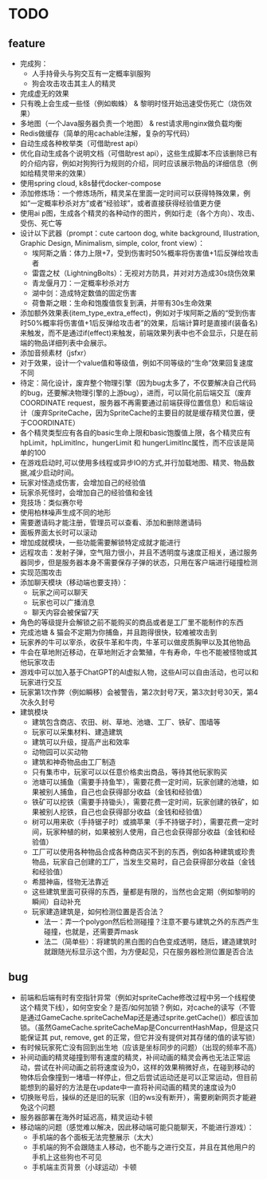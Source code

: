 # TODO

## feature

- 完成狗：
  - 人手持骨头与狗交互有一定概率驯服狗
  - 狗会攻击攻击其主人的精灵
- 完成虚无的效果
- 只有晚上会生成一些怪（例如蜘蛛） & 黎明时怪开始迅速受伤死亡（烧伤效果）
- 多地图（一个Java服务器负责一个地图） & rest请求用nginx做负载均衡
- Redis做缓存（简单的用cachable注解，复杂的写代码）
- 自动生成各种枚举类（可借助rest api）
- 优化自动生成各个说明文档（可借助rest api），这些生成脚本不应该删除已有的介绍内容，例如对狗狗行为规则的介绍，同时应该展示物品的详细信息（例如给精灵带来的效果）
- 使用spring cloud, k8s替代docker-compose
- 添加修炼场：一个修炼场所，精灵呆在里面一定时间可以获得特殊效果，例如“一定概率秒杀对方”或者“经验球”，或者直接获得经验值更方便
- 使用ai p图，生成各个精灵的各种动作的图片，例如行走（各个方向）、攻击、受伤、死亡等
- 设计以下武器（prompt：cute cartoon dog, white background, Illustration, Graphic Design, Minimalism, simple, color, front view）：
  - 埃阿斯之盾：体力上限+7，受到伤害时50%概率将伤害值+1后反弹给攻击者
  - 雷霆之杖（LightningBolts）：无视对方防具，并对对方造成30s烧伤效果
  - 青龙偃月刀：一定概率秒杀对方
  - 湖中剑：造成特定数值的固定伤害
  - 荷鲁斯之眼：生命和饱腹值恢复到满，并带有30s生命效果
- 添加额外效果表(item_type_extra_effect)，例如对于埃阿斯之盾的“受到伤害时50%概率将伤害值+1后反弹给攻击者”的效果，后端计算时是直接if(装备名)来触发，而不是通过if(effect)来触发，前端效果列表中也不会显示，只是在前端的物品详细列表中会展示。
- 添加音频素材（jsfxr）
- 对于效果，设计一个value值和等级值，例如不同等级的“生命”效果回复速度不同
- 待定：简化设计，废弃整个物理引擎（因为bug太多了，不仅要解决自己代码的bug，还要解决物理引擎的上游bug），进而，可以简化前后端交互（废弃COORDINATE request，服务器不再需要通过前端获得位置信息）和后端设计（废弃SpriteCache，因为SpriteCache的主要目的就是缓存精灵位置，便于COORDINATE）
- 各个精灵类型应有各自的basic生命上限和basic饱腹值上限，各个精灵应有hpLimit，hpLimitInc，hungerLimit 和 hungerLimitInc属性，而不应该是简单的100
- 在游戏启动时,可以使用多线程或异步IO的方式,并行加载地图、精灵、物品数据,减少启动时间。
- 玩家对怪造成伤害，会增加自己的经验值
- 玩家杀死怪时，会增加自己的经验值和金钱
- 竞技场：类似赛尔号
- 使用柏林噪声生成不同的地形
- 需要邀请码才能注册，管理员可以查看、添加和删除邀请码
- 面板界面太长时可以滚动
- 增加成就模块，一些功能需要解锁特定成就才能进行
- 远程攻击：发射子弹，空气阻力很小，并且不透明度与速度正相关，通过服务器同步，但是服务器本身不需要保存子弹的状态，只用在客户端进行碰撞检测
- 实现范围攻击
- 添加聊天模块（移动端也要支持）：
  - 玩家之间可以聊天
  - 玩家也可以广播消息
  - 聊天内容会被保留7天
- 角色的等级提升会解锁之前不能购买的商品或者是工厂里不能制作的东西
- 完成池塘 & 猫会不定期为你捕鱼，并且跑得很快，较难被攻击到
- 玩家养的牛可以宰杀，收获牛革和牛肉，牛革可以做皮质胸甲以及其他物品
- 牛会在草地附近移动，在草地附近才会繁殖，牛有寿命，牛也不能被怪物或其他玩家攻击
- 游戏中可以加入基于ChatGPT的AI虚拟人物，这些AI可以自由活动，也可以和玩家进行交互
- 玩家第1次作弊（例如瞬移）会被警告，第2次封号7天，第3次封号30天，第4次永久封号
- 建筑模块
  - 建筑包含商店、农田、树、草地、池塘、工厂、铁矿、围墙等
  - 玩家可以采集材料、建造建筑
  - 建筑可以升级，提高产出和效率
  - 动物园可以买动物
  - 建筑和神奇物品由工厂制造
  - 只有集市中，玩家可以以任意价格卖出商品，等待其他玩家购买
  - 池塘可以捕鱼（需要手持鱼竿），需要花费一定时间，玩家创建的池塘，如果被别人捕鱼，自己也会获得部分收益（金钱和经验值）
  - 铁矿可以挖铁（需要手持锄头），需要花费一定时间，玩家创建的铁矿，如果被别人挖铁，自己也会获得部分收益（金钱和经验值）
  - 树可以用来砍（手持锯子时）或摘苹果（手不持锯子时），需要花费一定时间，玩家种植的树，如果被别人使用，自己也会获得部分收益（金钱和经验值）
  - 工厂可以使用各种物品合成各种商店买不到的东西，例如各种建筑或珍贵物品，玩家自己创建的工厂，当发生交易时，自己会获得部分收益（金钱和经验值）
  - 希腊神庙，怪物无法靠近
  - 这些建筑里面可获得的东西，量都是有限的，当然也会定期（例如黎明的瞬间）自动补充
  - 玩家建造建筑是，如何检测位置是否合法？
    - 法一：弄一个polygon然后检测碰撞？注意不要与建筑之外的东西产生碰撞，也就是，还需要弄mask
    - 法二（简单些）：将建筑的黑白图的白色变成透明，随后，建造建筑时就跟随光标显示这个图，为方便起见，只在服务器检测位置是否合法

## bug

- 前端和后端有时有空指针异常（例如对spriteCache修改过程中另一个线程使这个精灵下线），如何空安全？是否/如何加锁？例如，对cache的读写（不管是通过GameCache.spriteCacheMap还是通过sprite.getCache()）都应该加锁。（虽然GameCache.spriteCacheMap是ConcurrentHashMap，但是这只能保证其 put, remove, get 的正常，但它并没有提供对其存储的值的读写锁）
- 有时候玩家死亡没有回到出生地（应该是坐标同步的问题）（出现的频率不高）
- 补间动画的精灵碰撞到带有速度的精灵，补间动画的精灵会再也无法正常运动，尝试在补间动画之前将速度设为0，这样的效果稍微好点，在碰到移动的物体后会像撞到一堵墙一样停止，但之后尝试运动还是可以正常运动，但目前能想到的最好的方法是在update中一直将补间动画的精灵的速度设为0
- 切换账号后，操纵的还是旧的玩家（旧的ws没有断开），需要刷新网页才能避免这个问题
- 服务器部署在海外时延迟高，精灵运动卡顿
- 移动端的问题（感觉难以解决，因此移动端可能只能聊天，不能进行游戏）：
  - 手机端的各个面板无法完整展示（太大）
  - 手机端的狗不会跟随主人移动，也不能与之进行交互，并且在其他用户的手机上这些狗也不可见
  - 手机端主页背景（小球运动）卡顿



